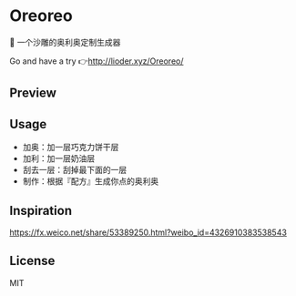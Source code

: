 # Oreoreo

🍪 一个沙雕的奥利奥定制生成器

Go and have a try 👉http://lioder.xyz/Oreoreo/

## Preview

## Usage

- 加奥：加一层巧克力饼干层
- 加利：加一层奶油层
- 刮去一层：刮掉最下面的一层
- 制作：根据『配方』生成你点的奥利奥

## Inspiration

https://fx.weico.net/share/53389250.html?weibo_id=4326910383538543

## License

MIT
